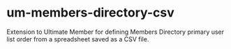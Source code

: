 # um-members-directory-csv
Extension to Ultimate Member for defining Members Directory primary user list order from a spreadsheet saved as a CSV file.
